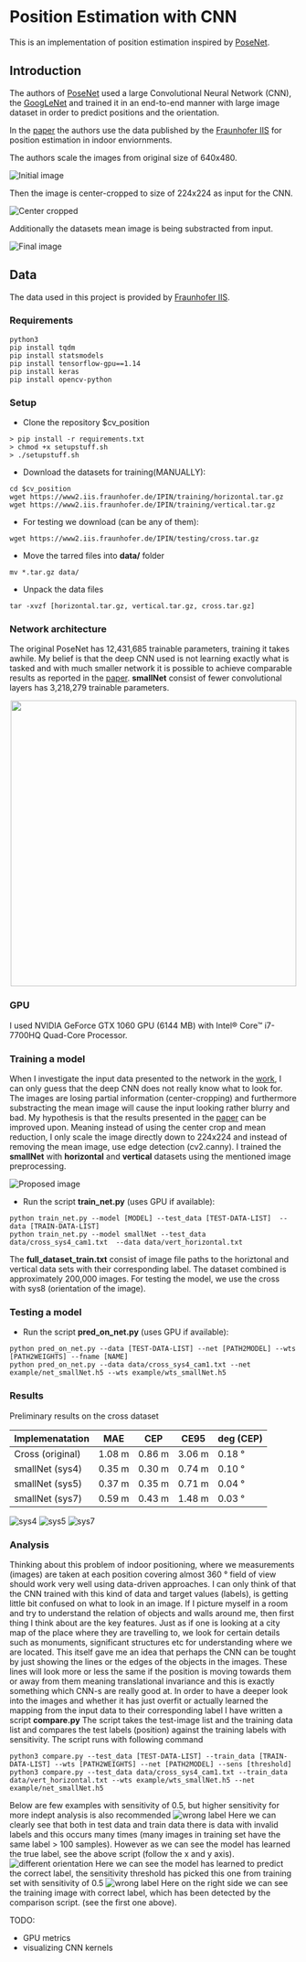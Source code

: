 # Position Estimation with CNN
This is an implementation of position estimation inspired by [PoseNet](http://mi.eng.cam.ac.uk/projects/relocalisation/).

## Introduction
 The authors of [PoseNet](https://www.cv-foundation.org/openaccess/content_iccv_2015/papers/Kendall_PoseNet_A_Convolutional_ICCV_2015_paper.pdf) used a large Convolutional Neural Network (CNN), the [GoogLeNet](https://www.cs.unc.edu/~wliu/papers/GoogLeNet.pdf) and trained it in an end-to-end manner with large image dataset in order to predict positions and the orientation.
 
 In the [paper](https://www.mad.tf.fau.de/files/2018/07/Evaluation-Criteria-for-Inside-Out-Indoor-Positioning-Systems-based-on-Machine-Learning.pdf) the authors use the data published by the [Fraunhofer IIS](https://www.iis.fraunhofer.de/en/ff/lv/dataanalytics/tech/opt/warehouse.html) for position estimation in indoor enviornments. 

The authors scale the images from original size of 640x480. 

![Initial image](/pictures/img2.png)

Then the image is center-cropped to size of 224x224 as input for the CNN.

![Center cropped](/pictures/img3.png)

Additionally the datasets mean image is being substracted from input.

![Final image](/pictures/img4.png)

## Data
The data used in this project is provided by [Fraunhofer IIS](https://www.iis.fraunhofer.de/en/ff/lv/dataanalytics/tech/opt/warehouse.html).

### Requirements
```
python3
pip install tqdm
pip install statsmodels
pip install tensorflow-gpu==1.14
pip install keras
pip install opencv-python
```
### Setup
* Clone the repository $cv_position
```
> pip install -r requirements.txt
> chmod +x setupstuff.sh
> ./setupstuff.sh
```
* Download the datasets for training(MANUALLY):
```
cd $cv_position
wget https://www2.iis.fraunhofer.de/IPIN/training/horizontal.tar.gz
wget https://www2.iis.fraunhofer.de/IPIN/training/vertical.tar.gz
```
* For testing we download (can be any of them):
```
wget https://www2.iis.fraunhofer.de/IPIN/testing/cross.tar.gz
```
* Move the tarred files into **data/** folder
```
mv *.tar.gz data/
```
* Unpack the data files
```
tar -xvzf [horizontal.tar.gz, vertical.tar.gz, cross.tar.gz]
```
### Network architecture
The original PoseNet has 12,431,685 trainable parameters, training it takes awhile. My belief is that the deep CNN used is not learning exactly what is tasked and with much smaller network it is possible to achieve comparable results as reported in the [paper](https://www.mad.tf.fau.de/files/2018/07/Evaluation-Criteria-for-Inside-Out-Indoor-Positioning-Systems-based-on-Machine-Learning.pdf).
**smallNet** consist of fewer convolutional layers has 3,218,279 trainable parameters.

<p align="center">
  <img width="500" height="500" src="https://github.com/kenkyusha/cv_position/blob/master/pictures/model_plot.png?raw=true">
</p>

### GPU
I used NVIDIA GeForce GTX 1060 GPU (6144 MB) with Intel® Core™ i7-7700HQ Quad-Core Processor.
### Training a model
When I investigate the input data presented to the network in the [work](https://www.mad.tf.fau.de/files/2018/07/Evaluation-Criteria-for-Inside-Out-Indoor-Positioning-Systems-based-on-Machine-Learning.pdf), I can only guess that the deep CNN does not really know what to look for. The images are losing partial information (center-cropping) and furthermore substracting the mean image will cause the input looking rather blurry and bad. 
My hypothesis is that the results presented in the [paper](https://www.mad.tf.fau.de/files/2018/07/Evaluation-Criteria-for-Inside-Out-Indoor-Positioning-Systems-based-on-Machine-Learning.pdf) can be improved upon.
Meaning instead of using the center crop and mean reduction, I only scale the image directly down to 224x224 and instead of removing the mean image, use edge detection (cv2.canny). I trained the **smallNet** with **horizontal** and **vertical** datasets using the mentioned image preprocessing.

![Proposed image](/pictures/img5.png)

* Run the script **train_net.py** (uses GPU if available):
```
python train_net.py --model [MODEL] --test_data [TEST-DATA-LIST]  --data [TRAIN-DATA-LIST]
python train_net.py --model smallNet --test_data data/cross_sys4_cam1.txt  --data data/vert_horizontal.txt
```
The **full_dataset_train.txt** consist of image file paths to the horiztonal and vertical data sets with their corresponding label. The dataset combined is approximately 200,000 images. For testing the model, we use the cross with sys8 (orientation of the image).

### Testing a model

* Run the script **pred_on_net.py** (uses GPU if available):
```
python pred_on_net.py --data [TEST-DATA-LIST] --net [PATH2MODEL] --wts [PATH2WEIGHTS] --fname [NAME]
python pred_on_net.py --data data/cross_sys4_cam1.txt --net example/net_smallNet.h5 --wts example/wts_smallNet.h5
```

### Results
Preliminary results on the cross dataset

Implemenatation | MAE    | CEP    | CE95   | deg (CEP)
--------------- | ------ | -------| ------ | ---------
Cross (original)| 1.08 m | 0.86 m | 3.06 m | 0.18 ° 
smallNet (sys4) | 0.35 m | 0.30 m | 0.74 m | 0.10 °
smallNet (sys5) | 0.37 m | 0.35 m | 0.71 m | 0.04 °
smallNet (sys7) | 0.59 m | 0.43 m | 1.48 m | 0.03 °

![sys4](/pictures/net_smallNet_pred_raw_cross_sys4.png)
![sys5](/pictures/net_smallNet_epoch_pred_raw_cross_sys5.png)
![sys7](/pictures/net_smallNet_pred_raw_cross_sys7.png)

### Analysis
Thinking about this problem of indoor positioning, where we measurements (images) are taken at each position covering almost 360 ° field of view should work very well using data-driven approaches. I can only think of that the CNN trained with this kind of data and target values (labels), is getting little bit confused on what to look in an image. If I picture myself in a room and try to understand the relation of objects and walls around me, then first thing I think about are the key features. Just as if one is looking at a city map of the place where they are travelling to, we look for certain details such as monuments, significant structures etc for understanding where we are located. This itself gave me an idea that perhaps the CNN can be tought by just showing the lines or the edges of the objects in the images. These lines will look more or less the same if the position is moving towards them or away from them meaning translational invariance and this is exactly something which CNN-s are really good at.
In order to have a deeper look into the images and whether it has just overfit or actually learned the mapping from the input data to their corresponding label I have written a script **compare.py**
The script takes the test-image list and the training data list and compares the test labels (position) against the training labels with sensitivity. The script runs with following command
```
python3 compare.py --test_data [TEST-DATA-LIST] --train_data [TRAIN-DATA-LIST] --wts [PATH2WEIGHTS] --net [PATH2MODEL] --sens [threshold]
python3 compare.py --test_data data/cross_sys4_cam1.txt --train_data data/vert_horizontal.txt --wts example/wts_smallNet.h5 --net example/net_smallNet.h5
```
Below are few examples with sensitivity of 0.5, but higher sensitivity for more indept analysis is also recommended
![wrong label](/pictures/res_sens_0.5_0.jpg)
Here we can clearly see that both in test data and train data there is data with invalid labels and this occurs many times (many images in training set have the same label > 100 samples). However as we can see the model has learned the true label, see the above script (follow the x and y axis).
![different orientation](/pictures/res_sens_0.5_18.jpg)
Here we can see the model has learned to predict the correct label, the sensitivity threshold has picked this one from training set with sensitivity of 0.5
![wrong label](/pictures/res_sens_0.5_19.jpg)
Here on the right side we can see the training image with correct label, which has been detected by the comparison script. (see the first one above).

TODO: 

* GPU metrics
* visualizing CNN kernels 
